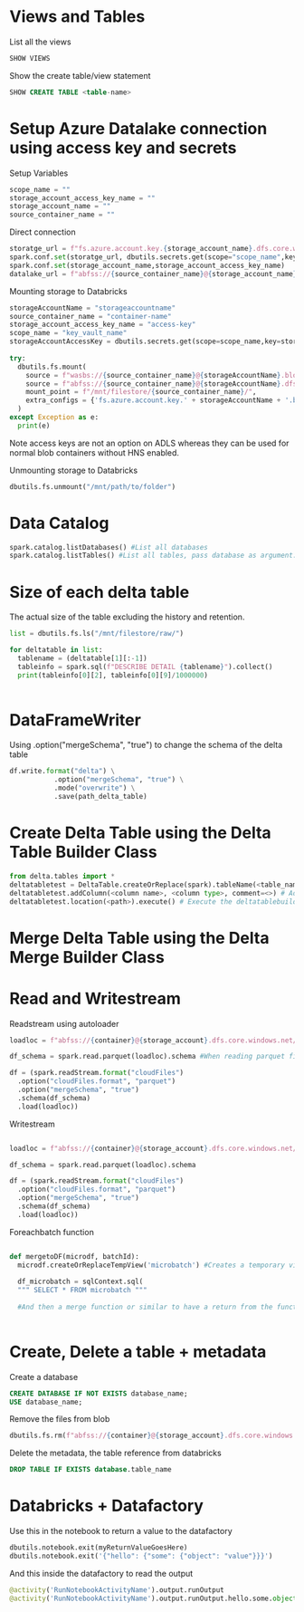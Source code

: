 # Views and Tables
List all the views
```sql
SHOW VIEWS
```


Show the create table/view statement
```sql
SHOW CREATE TABLE <table-name>
```


# Setup Azure Datalake connection using access key and secrets
Setup Variables
```py
scope_name = ""
storage_account_access_key_name = ""
storage_account_name = ""
source_container_name = ""
```

Direct connection 
```py
storatge_url = f"fs.azure.account.key.{storage_account_name}.dfs.core.windows.net"
spark.conf.set(storatge_url, dbutils.secrets.get(scope="scope_name",key="storage_account_access_key_name"))
spark.conf.set(storage_account_name,storage_account_access_key_name)
datalake_url = f"abfss://{source_container_name}@{storage_account_name}.dfs.core.windows.net"
```


Mounting storage to Databricks 
```py
storageAccountName = "storageaccountname"
source_container_name = "container-name"
storage_account_access_key_name = "access-key"
scope_name = "key_vault_name"
storageAccountAccessKey = dbutils.secrets.get(scope=scope_name,key=storage_account_access_key_name)
 
try:
  dbutils.fs.mount(
    source = f"wasbs://{source_container_name}@{storageAccountName}.blob.core.windows.net", #Blob
    source = f"abfss://{source_container_name}@{storageAccountName}.dfs.core.windows.net/", #Datalake
    mount_point = f"/mnt/filestore/{source_container_name}/",
    extra_configs = {'fs.azure.account.key.' + storageAccountName + '.blob.core.windows.net': storageAccountAccessKey}
  )
except Exception as e:
  print(e)

```
Note access keys are not an option on ADLS whereas they can be used for normal blob containers without HNS enabled.

Unmounting storage to Databricks
```py
dbutils.fs.unmount("/mnt/path/to/folder")
```

# Data Catalog
```py
spark.catalog.listDatabases() #List all databases
spark.catalog.listTables() #List all tables, pass database as argument.
```

# Size of each delta table
The actual size of the table excluding the history and retention.
```py
list = dbutils.fs.ls("/mnt/filestore/raw/")

for deltatable in list:
  tablename = (deltatable[1][:-1])
  tableinfo = spark.sql(f"DESCRIBE DETAIL {tablename}").collect()
  print(tableinfo[0][2], tableinfo[0][9]/1000000)
 
 ```

# DataFrameWriter
Using .option("mergeSchema", "true") to change the schema of the delta table
```py
df.write.format("delta") \
           .option("mergeSchema", "true") \
           .mode("overwrite") \
           .save(path_delta_table)
```

# Create Delta Table using the Delta Table Builder Class
```py
from delta.tables import *
deltatabletest = DeltaTable.createOrReplace(spark).tableName(<table_name>) #Creates an object of the  DeltaTableBuilder class
deltatabletest.addColumn(<column name>, <column type>, comment=<>) # Add columns to the deltatablebuilder object 
deltatabletest.location(<path>).execute() # Execute the deltatablebuilder object and stores the table in path
```

# Merge Delta Table using the Delta Merge Builder Class


# Read and Writestream
Readstream using autoloader 
```py
loadloc = f"abfss://{container}@{storage_account}.dfs.core.windows.net/{endpoint}"

df_schema = spark.read.parquet(loadloc).schema #When reading parquet files

df = (spark.readStream.format("cloudFiles")
  .option("cloudFiles.format", "parquet")
  .option("mergeSchema", "true")
  .schema(df_schema)
  .load(loadloc))
```

Writestream
```py

loadloc = f"abfss://{container}@{storage_account}.dfs.core.windows.net/{endpoint}"

df_schema = spark.read.parquet(loadloc).schema

df = (spark.readStream.format("cloudFiles")
  .option("cloudFiles.format", "parquet")
  .option("mergeSchema", "true")
  .schema(df_schema)
  .load(loadloc))

```

Foreachbatch function
```py

def mergetoDF(microdf, batchId):
  microdf.createOrReplaceTempView('microbatch') #Creates a temporary view of the dataframe microbatch
  
  df_microbatch = sqlContext.sql(
  """ SELECT * FROM microbatch """
  
  #And then a merge function or similar to have a return from the function
  
```

# Create, Delete a table + metadata
Create a database
```sql
CREATE DATABASE IF NOT EXISTS database_name;
USE database_name;
```

Remove the files from blob
```py
dbutils.fs.rm(f"abfss://{container}@{storage_account}.dfs.core.windows.net/{endpoint}", True) #Deleteing recursive 
```
Delete the metadata, the table reference from databricks
```sql
DROP TABLE IF EXISTS database.table_name
```


# Databricks + Datafactory
Use this in the notebook to return a value to the datafactory
```py
dbutils.notebook.exit(myReturnValueGoesHere)
dbutils.notebook.exit('{"hello": {"some": {"object": "value"}}}')
```
And this inside the datafactory to read the output
```py
@activity('RunNotebookActivityName').output.runOutput
@activity('RunNotebookActivityName').output.runOutput.hello.some.object
```
